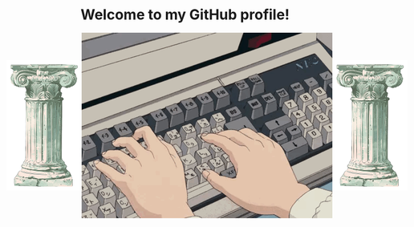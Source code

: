 <h1> Welcome to my GitHub profile! </h1>  
<div style="display: flex; justify-content: center; align-items: center;">
    <img src="./img/rock.png" alt="rock" width="150"/>
    <img src="./img/keyboard.gif" alt="keyboard" width="500"/>
    <img src="./img/rock.png" alt="rock" width="150"/>
</div>
